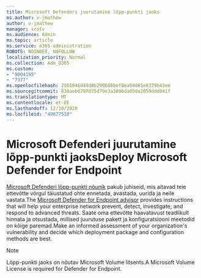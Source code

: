 ```yaml
---
title: Microsoft Defenderi juurutamine lõpp-punkti jaoks
ms.author: v-jmathew
author: v-jmathew
manager: scotv
ms.audience: Admin
ms.topic: article
ms.service: o365-administration
ROBOTS: NOINDEX, NOFOLLOW
localization_priority: Normal
ms.collection: Adm_O365
ms.custom:
- "9004195"
- "7377"
ms.openlocfilehash: 2501046d49d8b290668bef8ea04881e8379b43ee
ms.sourcegitcommit: 830aeb6797075d79e3a3006da05da2059ddd041f
ms.translationtype: MT
ms.contentlocale: et-EE
ms.lasthandoff: 12/10/2020
ms.locfileid: "49677518"
---
```

# <a name="deploy-microsoft-defender-for-endpoint"></a><span data-ttu-id="9f2f6-102">Microsoft Defenderi juurutamine lõpp-punkti jaoks</span><span class="sxs-lookup"><span data-stu-id="9f2f6-102">Deploy Microsoft Defender for Endpoint</span></span>

<span data-ttu-id="9f2f6-103">[Microsoft Defenderi lõpp-punkti nõunik](https://go.microsoft.com/fwlink/?linkid=2146241) pakub juhiseid, mis aitavad teie ettevõtte võrgul täiustatud ohte ennetada, avastada, uurida ja neile vastata.</span><span class="sxs-lookup"><span data-stu-id="9f2f6-103">The [Microsoft Defender for Endpoint advisor](https://go.microsoft.com/fwlink/?linkid=2146241) provides instructions that will help your enterprise network prevent, detect, investigate, and respond to advanced threats.</span></span> <span data-ttu-id="9f2f6-104">Saate oma ettevõtte haavatavust teadlikult hinnata ja otsustada, millised juurutuse pakett ja konfiguratsiooni meetodid on kõige paremad.</span><span class="sxs-lookup"><span data-stu-id="9f2f6-104">Make an informed assessment of your organization's vulnerability and decide which deployment package and configuration methods are best.</span></span>

> [!NOTE]
> <span data-ttu-id="9f2f6-105">Lõpp-punkti jaoks on nõutav Microsoft Volume litsents.</span><span class="sxs-lookup"><span data-stu-id="9f2f6-105">A Microsoft Volume License is required for Defender for Endpoint.</span></span>
